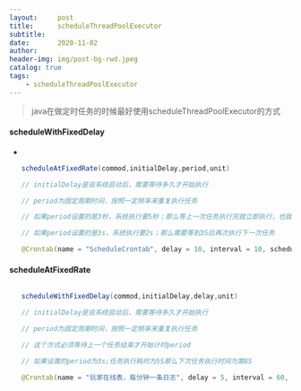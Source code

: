```yaml
---
layout:     post
title:      scheduleThreadPoolExecutor
subtitle:
date:       2020-11-02
author:
header-img: img/post-bg-rwd.jpeg
catalog: true
tags:
    - scheduleThreadPoolExecutor
---
```


> java在做定时任务的时候最好使用scheduleThreadPoolExecutor的方式

#### scheduleWithFixedDelay
 *
 ```java
    scheduleAtFixedRate(commod,initialDelay,period,unit)

    // initialDelay是说系统启动后，需要等待多久才开始执行

    // period为固定周期时间，按照一定频率来重复执行任务

    // 如果period设置的是3秒，系统执行要5秒；那么等上一次任务执行完就立即执行，也就是任务与任务之间的差异是5s

    // 如果period设置的是3s，系统执行要2s；那么需要等到3S后再次执行下一次任务

    @Crontab(name = "ScheduleCrontab", delay = 10, interval = 10, scheduleType = CrontabScheduleEnum.scheduleAtFixedRate)

 ```



#### scheduleAtFixedRate

 ```java

    scheduleWithFixedDelay(commod,initialDelay,delay,unit)

    // initialDelay是说系统启动后，需要等待多久才开始执行

    // period为固定周期时间，按照一定频率来重复执行任务

    // 这个方式必须等待上一个任务结束才开始计时period

    // 如果设置的period为3s;任务执行耗时为5S那么下次任务执行时间为第8S

    @Crontab(name = "玩家在线表，每分钟一条日志", delay = 5, interval = 60, scheduleType = CrontabScheduleEnum.scheduleWithFixedDelay)

 ```